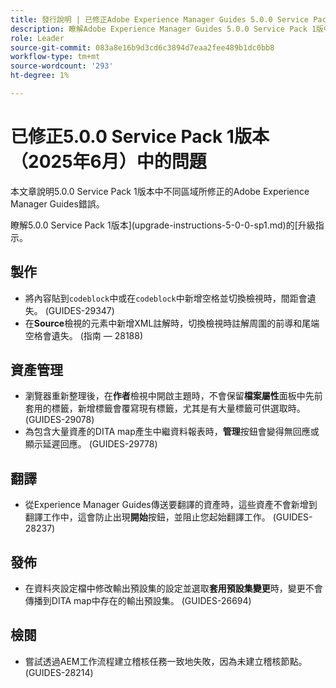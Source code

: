 ```yaml
---
title: 發行說明 | 已修正Adobe Experience Manager Guides 5.0.0 Service Pack 1版本中的問題
description: 瞭解Adobe Experience Manager Guides 5.0.0 Service Pack 1版中的錯誤修正
role: Leader
source-git-commit: 083a8e16b9d3cd6c3894d7eaa2fee489b1dc0bb8
workflow-type: tm+mt
source-wordcount: '293'
ht-degree: 1%

---
```



# 已修正5.0.0 Service Pack 1版本（2025年6月）中的問題


本文章說明5.0.0 Service Pack 1版本中不同區域所修正的Adobe Experience Manager Guides錯誤。

瞭解5.0.0 Service Pack 1版本](upgrade-instructions-5-0-0-sp1.md)的[升級指示。

## 製作

- 將內容貼到`codeblock`中或在`codeblock`中新增空格並切換檢視時，間距會遺失。 (GUIDES-29347)
- 在&#x200B;**Source**&#x200B;檢視的元素中新增XML註解時，切換檢視時註解周圍的前導和尾端空格會遺失。 (指南 — 28188)

## 資產管理

- 瀏覽器重新整理後，在&#x200B;**作者**&#x200B;檢視中開啟主題時，不會保留&#x200B;**檔案屬性**&#x200B;面板中先前套用的標籤，新增標籤會覆寫現有標籤，尤其是有大量標籤可供選取時。 (GUIDES-29078)
- 為包含大量資產的DITA map產生中繼資料報表時，**管理**&#x200B;按鈕會變得無回應或顯示延遲回應。 (GUIDES-29778)

## 翻譯

- 從Experience Manager Guides傳送要翻譯的資產時，這些資產不會新增到翻譯工作中，這會防止出現&#x200B;**開始**&#x200B;按鈕，並阻止您起始翻譯工作。 (GUIDES-28237)

## 發佈

- 在資料夾設定檔中修改輸出預設集的設定並選取&#x200B;**套用預設集變更**&#x200B;時，變更不會傳播到DITA map中存在的輸出預設集。 (GUIDES-26694)

## 檢閱

- 嘗試透過AEM工作流程建立稽核任務一致地失敗，因為未建立稽核節點。 (GUIDES-28214)

